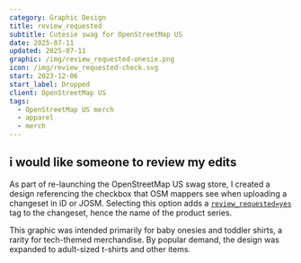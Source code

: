 ```yaml
---
category: Graphic Design
title: review_requested
subtitle: Cutesie swag for OpenStreetMap US
date: 2025-07-11
updated: 2025-07-11
graphic: /img/review_requested-onesie.png
icon: /img/review_requested-check.svg
start: 2023-12-06
start_label: Dropped
client: OpenStreetMap US
tags:
  - OpenStreetMap US merch
  - apparel
  - merch
---
```

## i would like someone to review my edits

As part of re-launching the OpenStreetMap US swag store, I created a design referencing the checkbox that OSM mappers see when uploading a changeset in iD or JOSM. Selecting this option  adds a [`review_requested=yes`](https://wiki.openstreetmap.org/wiki/Key:review_requested) tag to the changeset, hence the name of the product series.

This graphic was intended primarily for baby onesies and toddler shirts, a rarity for tech-themed merchandise. By popular demand, the design was expanded to adult-sized t-shirts and other items.